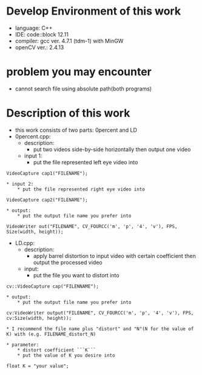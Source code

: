 # Develop Environment of this work
* language: C++
* IDE: code::block 12.11
* compiler: gcc ver. 4.7.1 (tdm-1) with MinGW
* openCV ver.: 2.4.13

# problem you may encounter
* cannot search file using absolute path(both programs)

# Description of this work
* this work consists of two parts: 0percent and LD
* 0percent.cpp:
	* description:
		* put two videos side-by-side horizontally
then output one video
	* input 1:
		* put the file represented left eye video into
```cpp=37
VideoCapture cap1("FILENAME"); 
```
	* input 2:
		* put the file represented right eye video into
```cpp=38
VideoCapture cap2("FILENAME");
```	
	* output:
		* put the output file name you prefer into
```cpp=86
VideoWriter out("FILENAME", CV_FOURCC('m', 'p', '4', 'v'), FPS, Size(width, height)); 
```

* LD.cpp:
	* description:
		* apply barrel distortion to input video with certain coefficient
then output the processed video
	* input:
		* put the file you want to distort into
```cpp=94
cv::VideoCapture cap("FILENNAME"); 
```
	* output:
		* put the output file name you prefer into
```cpp=109
cv:VideoWriter output("FILENAME", CV_FOURCC('m', 'p', '4', 'v'), FPS, cv:Size(width, height));
```
	* I recommend the file name plus "distort" and "N"(N for the value of K) with (e.g. FILENAME_distort_N)

	* parameter:
		* distort coefficient ```K```
		* put the value of K you desire into
```cpp=38
float K = "your value";
```
